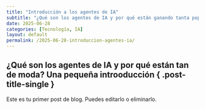 ```yaml
---
title: "Introducción a los agentes de IA"
subtitle: "¿Qué son los agentes de IA y por qué están ganando tanta popularidad?"
date: 2025-06-28
categories: [Tecnología, IA]
layout: default
permalink: /2025-06-28-introduccion-agentes-ia/
---
```


## ¿Qué son los agentes de IA y por qué están tan de moda? Una pequeña introoducción { .post-title-single }


Este es tu primer post de blog. Puedes editarlo o eliminarlo.




